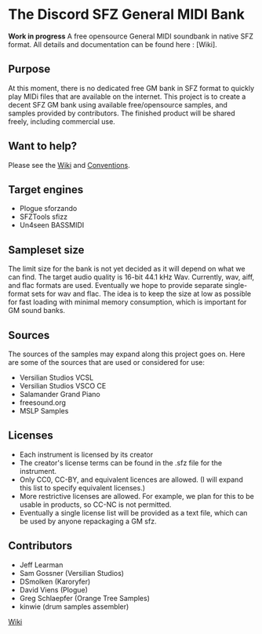 # The Discord SFZ General MIDI Bank
**Work in progress**
A free opensource General MIDI soundbank in native SFZ format.
All details and documentation can be found here :  [Wiki].

## Purpose
At this moment, there is no dedicated free GM bank in SFZ format to quickly play MIDi files that are available on the internet.
This  project is to create a decent SFZ GM bank using available free/opensource samples, and samples provided by contributors.
The finished product will be shared freely, including commercial use.

## Want to help?
Please see the [Wiki](https://github.com/sfzinstruments/Discord-SFZ-GM-Bank/wiki) and [Conventions](https://github.com/sfzinstruments/Discord-SFZ-GM-Bank/wiki/Conventions).

## Target engines
- Plogue sforzando
- SFZTools sfizz
- Un4seen BASSMIDI

## Sampleset size
The limit size for the bank is not yet decided as it will depend on what we can find. The target audio quality is 16-bit 44.1 kHz Wav.
Currently, wav, aiff, and flac formats are used.  Eventually we hope to provide separate single-format sets for wav and flac.
The idea is to keep the size at low as possible for fast loading with minimal memory consumption, which is important for GM sound banks.

## Sources
The sources of the samples may expand along this project goes on.
Here are some of the sources that are used or considered for use:
- Versilian Studios VCSL
- Versilian Studios VSCO CE
- Salamander Grand Piano
- freesound.org
- MSLP Samples

## Licenses
- Each instrument is licensed by its creator
- The creator's license terms can be found in the .sfz file for the instrument.
- Only CC0, CC-BY, and equivalent licences are allowed.  (I will expand this list to specify equivalent licenses.)
- More restrictive licenses are allowed.  For example, we plan for this to be usable in products, so CC-NC is not permitted.
- Eventually a single license list will be provided as a text file, which can be used by anyone repackaging a GM sfz.

## Contributors
- Jeff Learman
- Sam Gossner (Versilian Studios)
- DSmolken (Karoryfer)
- David Viens (Plogue)
- Greg Schlaepfer (Orange Tree Samples)
- kinwie (drum samples assembler)

[Wiki](https://github.com/sfzinstruments/Discord-SFZ-GM-Bank/wiki)
